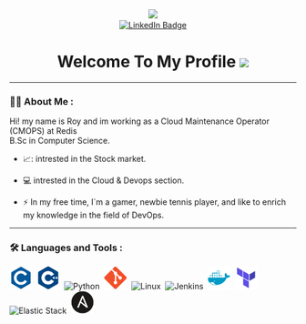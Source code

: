 
<div id="header" align="center">
  <img src="https://media.giphy.com/media/M9gbBd9nbDrOTu1Mqx/giphy.gif" width="100"/>
</div>

  <div id="badges" align="center">
  <a href="https://www.linkedin.com/in/roy-edri">
  <img src="https://img.shields.io/badge/LinkedIn-blue?style=for-the-badge&logo=linkedin&logoColor=white" alt="LinkedIn Badge"/>
  </a>
  <h1>
  Welcome To My Profile
  <img src="https://media.giphy.com/media/hvRJCLFzcasrR4ia7z/giphy.gif" width="30px" />
</h1>
  

</div>

---

### :man_technologist: About Me :  
Hi! my name is Roy and im working as a Cloud Maintenance Operator (CMOPS) at Redis   
B.Sc in Computer Science.
- 📈: intrested in the Stock market.

- :computer: intrested in the Cloud & Devops section.

- :zap: In my free time, I`m a gamer, newbie tennis player, and like to enrich my knowledge in the field of DevOps.
---

### :hammer_and_wrench: Languages and Tools :
<div>
  <img src="https://github.com/devicons/devicon/blob/master/icons/c/c-plain.svg" title="C" alt="C" width="40" height="40"/>&nbsp;
  <img src="https://github.com/devicons/devicon/blob/master/icons/cplusplus/cplusplus-plain.svg" title="C++" alt="C++" width="40" height="40"/>&nbsp;
  <img src="https://upload.wikimedia.org/wikipedia/commons/0/0a/Python.svg" title="Python" alt="Python" width="40" height="40"/>&nbsp;
  <img src="https://github.com/devicons/devicon/blob/master/icons/git/git-plain.svg" title="Git" alt="Git" width="40" height="40"/>&nbsp;
  <img src="https://upload.wikimedia.org/wikipedia/commons/f/f1/Icons8_flat_linux.svg" title="Linux" alt="Linux" width="43" height="43"/>&nbsp;
  <img src="https://upload.wikimedia.org/wikipedia/commons/e/e9/Jenkins_logo.svg" title="Jenkins" alt="Jenkins" width="40" height="40"/>&nbsp;
  <img src="https://github.com/devicons/devicon/blob/master/icons/docker/docker-plain.svg" title="Docker" alt="Docker" width="40" height="40"/>&nbsp;
  <img src="https://github.com/devicons/devicon/blob/master/icons/terraform/terraform-original.svg" title="Terraform" alt="Jenkins" width="40" height="40"/>&nbsp;
  <img src="https://cdn.worldvectorlogo.com/logos/elastic-stack.svg" title="Elastic Stack" alt="Elastic Stack" width="40" height="40"/>&nbsp;
  <img src="https://github.com/devicons/devicon/blob/master/icons/ansible/ansible-original.svg" title="Ansible" alt="Ansible" width="40" height="40"/>&nbsp;
</div>
